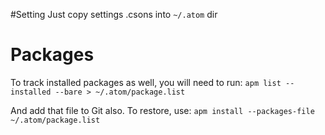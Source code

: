 #Setting
Just copy settings .csons into `~/.atom` dir

# Packages
To track installed packages as well, you will need to run:
`apm list --installed --bare > ~/.atom/package.list`

And add that file to Git also. To restore, use:
`apm install --packages-file ~/.atom/package.list`
